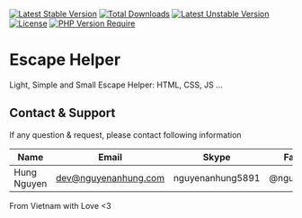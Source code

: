 [![Latest Stable Version](http://poser.pugx.org/nguyenanhung/escape-helper/v)](https://packagist.org/packages/nguyenanhung/escape-helper) [![Total Downloads](http://poser.pugx.org/nguyenanhung/escape-helper/downloads)](https://packagist.org/packages/nguyenanhung/escape-helper) [![Latest Unstable Version](http://poser.pugx.org/nguyenanhung/escape-helper/v/unstable)](https://packagist.org/packages/nguyenanhung/escape-helper) [![License](http://poser.pugx.org/nguyenanhung/escape-helper/license)](https://packagist.org/packages/nguyenanhung/escape-helper) [![PHP Version Require](http://poser.pugx.org/nguyenanhung/escape-helper/require/php)](https://packagist.org/packages/nguyenanhung/escape-helper)

# Escape Helper

Light, Simple and Small Escape Helper: HTML, CSS, JS ...

## Contact & Support

If any question & request, please contact following information

| Name        | Email                | Skype            | Facebook      |
| ----------- | -------------------- | ---------------- | ------------- |
| Hung Nguyen | dev@nguyenanhung.com | nguyenanhung5891 | @nguyenanhung |

From Vietnam with Love <3
